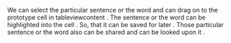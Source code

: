 We can select the particular sentence or the word and can drag on to the prototype cell in tableviewcontent . The sentence or the word can be highlighted into the cell . So, that it can be saved for later . Those particular sentence or the word also can be shared and can be looked upon it .